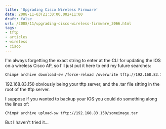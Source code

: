 ```yaml
---
title: 'Upgrading Cisco Wireless Firmware'
date: 2008-11-03T21:30:00.002+11:00
draft: false
url: /2008/11/upgrading-cisco-wireless-firmware_3066.html
tags: 
- tftp
- articles
- wireless
- cisco
---
```


I'm always forgetting the exact string to enter at the CLI for updating the IOS on a wireless Cisco AP, so I'll just put it here to end my future searches:

```bash
Chimp# archive download-sw /force-reload /overwrite tftp://192.168.83.150/c1100-k9w7-tar.123-8.JEC1.tar

```  
  

192.168.83.150 obviously being your tftp server, and the .tar file sitting in the root of the tftp server.

I suppose if you wanted to backup your IOS you could do something along the lines of:

```bash
Chimp# archive upload-sw tftp://192.168.83.150/someimage.tar

```  

But I haven't tried it...